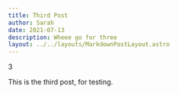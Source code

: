 ```yaml
---
title: Third Post
author: Sarah
date: 2021-07-13
description: Wheee go for three
layout: ../../layouts/MarkdownPostLayout.astro
---
```


3

This is the third post, for testing.